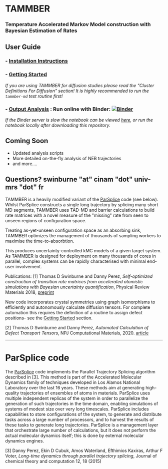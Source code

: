 # TAMMBER
### Temperature Accelerated Markov Model construction with Bayesian Estimation of Rates

##  User Guide
### - [Installation Instructions](INSTALL.md)
### - [Getting Started](EXAMPLE.md)
   *If you are using TAMMBER for diffusion studies please read the "Cluster Definitions For Diffusion" section!*
   *It is highly recommended to run the `tammber-md` test routine first!*
### - [Output Analysis](process/Diffusion_Model_Example.ipynb) :  Run online with Binder: [![Binder](https://mybinder.org/badge_logo.svg)](https://mybinder.org/v2/gh/tomswinburne/tammber/HEAD?filepath=process%2FDiffusion_Model_Example.ipynb)

*If the Binder server is slow the notebook can be viewed [here](process/Diffusion_Model_Example.ipynb), or run the notebook locally after downloading this repository.*

## Coming Soon
  - Updated analysis scripts
  - More detailed on-the-fly analysis of NEB trajectories
  - and more....

Questions? swinburne "at" cinam "dot" univ-mrs "dot" fr
--------------------------------------------------------------------------------


TAMMBER is a heavily modified variant of the [ParSplice](https://gitlab.com/exaalt/parsplice.git) code (see below). Whilst ParSplice constructs a single long trajectory by splicing many short MD segments, TAMMBER uses TAD-MD and barrier calculations to build rate matrices with a novel measure of the "missing" rate from seen to unseen regions of configuration space.

Treating as-yet-unseen configuration space as an absorbing sink, TAMMBER optimizes the management of thousands of sampling workers to maximise the time-to-absorbtion.

This produces uncertainty-controlled kMC models of a given target system.
As TAMMBER is designed for deployment on many thousands of cores in parallel,
complex systems can be rapidly characterised with minimal end-user involvement.

Publications:
[1] Thomas D Swinburne and Danny Perez, *Self-optimized construction of transition rate matrices from accelerated atomistic simulations with Bayesian uncertainty quantification*, Physical Review Materials 2018, [preprint](https://arxiv.org/abs/1803.05273)

New code incorporates crystal symmetries using graph isomorphisms to efficiently and autonomously calculate diffusion tensors. For complete automation this requires
the definition of a routine to assign defect positions- see the [Getting Started](EXAMPLE.md) section.

[2] Thomas D Swinburne and Danny Perez, *Automated Calculation of Defect Transport Tensors*, NPJ Computational Materials, 2020. [article](https://www.nature.com/articles/s41524-020-00463-8)

--------------------------------------------------------------------------------

# ParSplice code
The [ParSplice](https://gitlab.com/exaalt/parsplice.git) code implements the Parallel Trajectory Splicing algorithm described in [3]. This method is part of the Accelerated Molecular Dynamics family of techniques developed in Los Alamos National Laboratory over the last 16 years. These methods aim at generating high-quality trajectories of ensembles of atoms in materials. ParSplice uses multiple independent replicas of the system in order to parallelize the generation of such trajectories in the time domain, enabling simulations of systems of modest size over very long timescales. ParSplice includes capabilities to store configurations of the system, to generate and distribute tasks across a large number of processors, and to harvest the results of these tasks to generate long trajectories. ParSplice is a management layer that orchestrate large number of calculations, but it does not perform the actual molecular dynamics itself; this is done by external molecular dynamics engines.

[3] Danny Perez, Ekin D Cubuk, Amos Waterland, Efthimios Kaxiras, Arthur F Voter, *Long-time dynamics through parallel trajectory splicing*, Journal of chemical theory and computation 12, 18 (2015)
